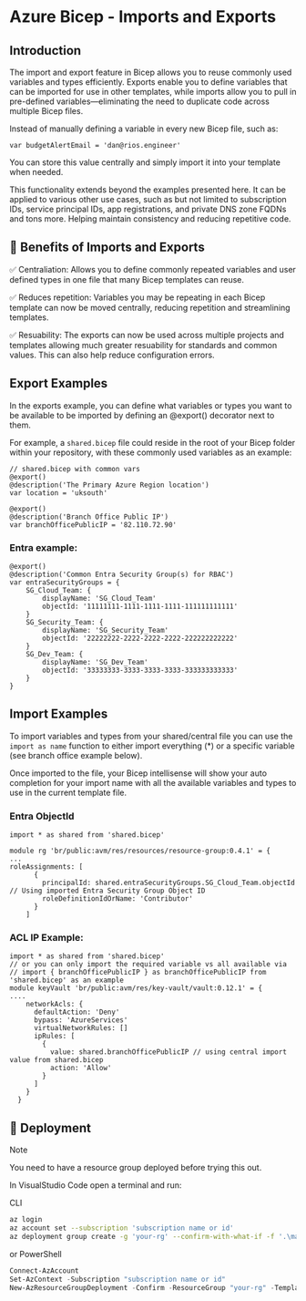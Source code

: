 # Azure Bicep - Imports and Exports

## Introduction

The import and export feature in Bicep allows you to reuse commonly used variables and types efficiently. Exports enable you to define variables that can be imported for use in other templates, while imports allow you to pull in pre-defined variables—eliminating the need to duplicate code across multiple Bicep files.

Instead of manually defining a variable in every new Bicep file, such as:

 `var budgetAlertEmail = 'dan@rios.engineer'` 

You can store this value centrally and simply import it into your template when needed.

This functionality extends beyond the examples presented here. It can be applied to various other use cases, such as but not limited to subscription IDs, service principal IDs, app registrations, and private DNS zone FQDNs and tons more. Helping maintain consistency and reducing repetitive code.

## 📃 Benefits of Imports and Exports

✅ Centraliation: Allows you to define commonly repeated variables and user defined types in one file that many Bicep templates can reuse.

✅ Reduces repetition: Variables you may be repeating in each Bicep template can now be moved centrally, reducing repetition and streamlining templates.

✅ Resuability: The exports can now be used across multiple projects and templates allowing much greater resuability for standards and common values. This can also help reduce configuration errors.

## Export Examples

In the exports example, you can define what variables or types you want to be available to be imported by defining an @export() decorator next to them.

For example, a `shared.bicep` file could reside in the root of your Bicep folder within your repository, with these commonly used variables as an example:

```bicep
// shared.bicep with common vars
@export()
@description('The Primary Azure Region location')
var location = 'uksouth'

@export()
@description('Branch Office Public IP')
var branchOfficePublicIP = '82.110.72.90'
```

### Entra example:

```bicep
@export()
@description('Common Entra Security Group(s) for RBAC')
var entraSecurityGroups = {
    SG_Cloud_Team: {
        displayName: 'SG_Cloud_Team'
        objectId: '11111111-1111-1111-1111-111111111111'
    }
    SG_Security_Team: {
        displayName: 'SG_Security_Team'
        objectId: '22222222-2222-2222-2222-222222222222'
    }
    SG_Dev_Team: {
        displayName: 'SG_Dev_Team'
        objectId: '33333333-3333-3333-3333-333333333333'
    }
}
```
## Import Examples

To import variables and types from your shared/central file you can use the `import as name` function to either import everything (*) or a specific variable (see branch office example below).

Once imported to the file, your Bicep intellisense will show your auto completion for your import name with all the available variables and types to use in the current template file.

### Entra ObjectId
```bicep
import * as shared from 'shared.bicep'

module rg 'br/public:avm/res/resources/resource-group:0.4.1' = {
...
roleAssignments: [
      {
        principalId: shared.entraSecurityGroups.SG_Cloud_Team.objectId // Using imported Entra Security Group Object ID
        roleDefinitionIdOrName: 'Contributor'
      }
    ]
```

### ACL IP Example:
```bicep
import * as shared from 'shared.bicep' 
// or you can only import the required variable vs all available via 
// import { branchOfficePublicIP } as branchOfficePublicIP from 'shared.bicep' as an example
module keyVault 'br/public:avm/res/key-vault/vault:0.12.1' = {
....
    networkAcls: {
      defaultAction: 'Deny'
      bypass: 'AzureServices'
      virtualNetworkRules: []
      ipRules: [
        {
          value: shared.branchOfficePublicIP // using central import value from shared.bicep
          action: 'Allow'
        }
      ]
    }
  }
```

## 🚀 Deployment

> [!NOTE]  
> You need to have a resource group deployed before trying this out.

In VisualStudio Code open a terminal and run:

CLI

```bash
az login
az account set --subscription 'subscription name or id'
az deployment group create -g 'your-rg' --confirm-with-what-if -f '.\main.bicep' -p 'main.bicepparam'
```

or PowerShell

```powershell
Connect-AzAccount
Set-AzContext -Subscription "subscription name or id"
New-AzResourceGroupDeployment -Confirm -ResourceGroup "your-rg" -TemplateFile "main.bicep" -TemplateParameterFile "main.bicepparam"
```